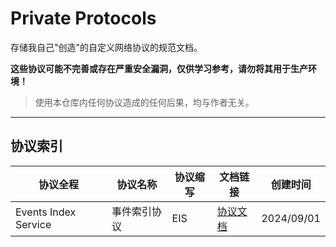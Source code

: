 # Private Protocols

存储我自己"创造"的自定义网络协议的规范文档。

**这些协议可能不完善或存在严重安全漏洞，仅供学习参考，请勿将其用于生产环境！**

> 使用本仓库内任何协议造成的任何后果，均与作者无关。

---

## 协议索引

| 协议全程 | 协议名称 | 协议缩写 | 文档链接 | 创建时间 |
| -------- | -------- | ------- | -------- | -------- |
| Events Index Service | 事件索引协议 | EIS | [协议文档](protocols/P00001+Events-Index-Service/index.md) | 2024/09/01 |
